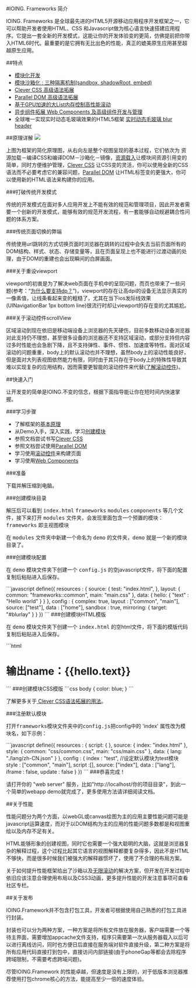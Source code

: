 #IOING. Frameworks 简介

IOING. Frameworks 是全球最先进的HTML5开源移动应用程序开发框架之一，它可以帮助开发者使用HTML、CSS 和Javascript做为核心语言快速搭建应用程序。它提出一套全新的开发模式，这能让你的开发体验变的更简，仿佛提前把你带入HTML6时代。最重要的是它拥有无比出色的性能，真正的媲美原生应用甚至超越原生应用。

##特点
<ul class="list">
    <li><a href="http://www.ioing.com/?id=module#module-config">模块化开发</a></li>
    <li><a href="http://www.ioing.com/?id=module#module-config-creat-config-sandbox">模块沙箱化 : 三种隔离机制(sandbox, shadowRoot, embed)</a></li>
    <li><a href="http://www.ioing.com/?id=css#clever-css">Clever CSS 高级语法拓展</a></li>
    <li><a href="http://www.ioing.com/?id=dom#parallel-dom">Parallel DOM 高级语法拓展</a></li>
    <li><a href="http://www.ioing.com/?id=dom#dom-tag-scroll">基于GPU加速的大List内存控制高性能滚动</a></li>
    <li><a href="http://www.ioing.com/?id=dom#dom-components">异步组件拓展 Web Components 及高级组件开发与管理</a></li>
    <li>全球唯一实现实时动态毛玻璃效果的HTML5框架 <a href="http://www.ioing.com/?id=module#module-config-creat-config-mirroring">实时动态毛玻璃 blur header</a></li>
</ul>

##原理详解
<img src="http://www.ioing.com/static/img/start/principle.png">

<p>上图为框架的简化原理图，从右向左是整个视图呈现的基本过程，它们依次为 资源加载－编译CSS和编译DOM－沙箱化－镜像，<a href="?id=module#module-config-creat-resources">资源载入</a>让模块间资源引用变的简单，同时方便维护管理，<a href="?id=css#clever-css">Clever CSS</a> 让CSS变的灵活，你可以使用全新的CSS语法而不必要考虑它的兼容问题，<a href="?id=dom#parallel-dom">Parallel DOM</a> 让HTML标签变的更强大，你可以使用新的HTML语法来构建你的应用。 </p>

###打破传统开发模式
<p>传统的开发模式在面对多人应用开发上不能有效的规范和管理项目，因此开发者需要一个创新的开发模式，能够有效的规范开发流程，有一套能够自动规避耦合性问题的体系方案。</p>

###传统页面切换的弊端
<p>传统使用url跳转的方式切换页面时浏览器在跳转的过程中会失去当前页面所有的DOM结构、样式、状态、存储变量等，且在页面呈现上也不能进行过渡动画的处理，由于DOM的重建也会出现瞬间的白屏画面。</p>

###关于重设viewport
<p>viewport的初衷是为了解决web页面在手机中的呈现问题，而页也带来了一些问题(参考：“<a href="http://www.ioing.com/?id=css#css-unit">为什么要支持dp？</a>”)，viewport的存在让高dpi的设备无法显示真实的一像素值，让线条看起来变的粗糙了，尤其在当下ios发际线效果(UINavigationBar 1px bottom line)很流行时却让viewport的存在变的尤其尴尬。</p>

###关于滚动控件scrollView
<p>区域滚动到现在依旧是移动端设备上浏览器的先天硬伤，目前多数移动设备浏览器对此支持仍不理想，甚至很多设备的浏览器还不支持区域滚动，或部分支持但内容过多时性能也会急剧下降，且不支持弹性、事件、惯性、加速度等特性。面对区域滚动的问题重重，body上的默认滚动也并不理想，虽然body上的滚动性能良好，但是面对大列表视图依然能力有限，同时由于其只存在于body上的特殊性导致其难以实现复杂的应用结构，因而需要更智能的滚动控件来代替(<a href="http://www.ioing.com/?id=dom#dom-tag-scroll">了解滚动控件</a>)。</p>

##快速入门
<p>让开发变的简单是IOING.不变的信念，根据下面指导能让你在短时间内快速掌握。</p>
###学习步骤
<ul class="list">
    <li>了解框架的<a href="http://www.ioing.com/?id=getStart#get-start-why">基本原理</a></li>
    <li>从Demo入手，深入实践，学习<a href="http://www.ioing.com/?id=module#module-config-creat">创建模块</a></li>
    <li>参照文档尝试书写<a href="http://www.ioing.com/?id=css#clever-css">Clever CSS</a></li>
    <li>参照文档尝试使用<a href="http://www.ioing.com/?id=dom#parallel-dom">Parallel DOM</a></li>
    <li>学习使用<a href="http://www.ioing.com/?id=dom#dom-tag-scroll">滚动控件</a>来构建页面</li>
    <li>学习使用<a href="http://www.ioing.com/?id=dom#dom-components">Web Components</a></li>
</ul>

###准备
<p>下载并解压缩到电脑。</p>
###创建模块目录
<p>解压后可以看到 <kbd>index.html</kbd> <kbd>frameworks</kbd> <kbd>modules</kbd> <kbd>components</kbd> 等几个文件，接下来打开 <kbd>modules</kbd> 文件夹，会发现里面包含一个预置的模块：<kbd>frameworks</kbd> 即主视图模块 </p>
<p>在 <kbd>modules</kbd> 文件夹中新建一个命名为 <kbd>demo</kbd> 的文件夹，<kbd>demo</kbd> 就是一个新的模块目录了。</p>
###创建模块配置
<p>在 <kbd>demo</kbd> 模块文件夹下创建一个 <kbd>config.js</kbd> 的空javascript文件，将下面的配置复制后粘贴进入后保存。</p>
```javascript
define({
  resources : {
    source: {
      test: "index.html",
    },
    layout: {
      common: "frameworks::common",
      main: "main.css"
    },
    data: {
      hello: {
        "text" : "Hello world"
      }
    }
  },
  config : {
    complex: true,
    layout : ["common", "main"],
    source: ["test"],
    data : ["home"],
    sandbox : true,
    mirroring: {
      target: "#blurlay"
    }
  }
})
```
###创建模块HTML模版
<p>在 <kbd>demo</kbd> 模块文件夹下创建一个 <kbd>index.html</kbd> 的空html文件，将下面的模版代码复制后粘贴进入后保存。</p>
```html
<h1>
	输出name：{{hello.text}}
</h1>
```
###创建模块CSS模版
```css
body {
	color: blue;
}
```
<p>了解更多关于<a href="http://www.ioing.com/?id=css#clever-css"> Clever CSS语法拓展的用法</a>。</p>

###注册默认模块
<p>打开<kbd>frameworks</kbd>模块文件夹中的<kbd>config.js</kbd>把config中的 'index' 属性改为模块名，如下示例：</p>
```javascript
define({
  resources : {
    script: {
    },
    source: {
      index: "index.html"
    },
    style: {
      common: "css/common.css",
      main: "css/main.css"
    },
    data: {
      lang: "./lang/zh-CN.json"
    }
  },
  config : {
    index : "test",	//设定默认模块为test模块
    style : ["common", "main"],
    script :[],
    source: ["index"],
    data : ["lang"],
    iframe : false,
    update : false
  }
})
```
###恭喜完成！
<p>请打开你的 "web server" 服务，比如"http://localhost/你的项目目录"，到此一个简单的webapp demo就完成了，更多使用方法请详细阅读文档。</p>

##关于性能
<p>性能问题分为两个方面，以webGL或canvas绘图为主的应用主要性能问题可能是javascript运算速度，而对于以DOM结构为主的应用的性能问题多数都是和视图重绘以及内存不足有关。</p>
<p>HTML能够形象的创建视图，同时它也需要一个强大聪明的大脑，这就是浏览器复杂的解释过程，这个过程比起其它语言的视图解释都要复杂得多，因此不是HTML不够快，而是很多时候我们被强大的解释器惯坏了，使用了不合理的布局方案。</p>
<p>关于如何提升性能框架给出了沙箱以及<a href="http://www.ioing.com/?id=dom#dom-tag-scroll">无限滚动</a>的解决方案，但开发在开发过程中依旧应该注意合理使用布局以及CSS3动画，更多提升性能的开发注意事项可查看社区专栏。</p>

##关于发布
<p>IOING.Framework并不包含打包工具，开发者可根据使用自己熟悉的打包工具进行封装。</p>
<p>封装也可以分为两种方案，一种方案是将所有文件放在服务器，客户端需要一个等待主界面，需要增加appcache文件支持，程序只需要第一次从服务器载入以后可以进行离线访问，同时也方便日后直接在服务端对软件直接升级，第二种方案是将所有应用代码直接打到包中，直接访问内部链接(由于phoneGap等都会去除程序跨域限制，不需要考虑跨域问题)。</p>
<p>尽管IOING.Framework 的性能卓越，但速度是没有上限的，对于低版本浏览器推荐使用打包chrome核心的方法，能提高至少一倍的速度体验。</p>
